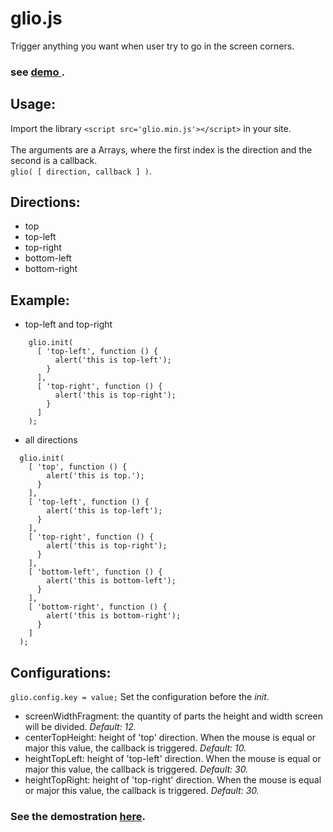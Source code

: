 # glio.js
Trigger anything you want when user try to go in the screen corners.
### see <a href="http://luisvinicius167.github.io/gliojs/"> demo </a>.

## Usage:
Import the library ```<script src='glio.min.js'></script>``` in your site.<br><br>
The arguments are a Arrays, where the first index is the direction and the second is a callback. <br>
```glio( [ direction, callback ] )```.

## Directions:
* top
* top-left
* top-right
* bottom-left
* bottom-right

## Example:
* top-left and top-right
```
    glio.init(
      [ 'top-left', function () {
          alert('this is top-left');
        }
      ],
      [ 'top-right', function () {
          alert('this is top-right');
        }
      ]
    );
```

* all directions
```
  glio.init(
    [ 'top', function () {
        alert('this is top.');
      }
    ],
    [ 'top-left', function () {
        alert('this is top-left');
      }
    ],
    [ 'top-right', function () {
        alert('this is top-right');
      }
    ],
    [ 'bottom-left', function () {
        alert('this is bottom-left');
      }
    ],
    [ 'bottom-right', function () {
        alert('this is bottom-right'); 
      }
    ] 
  );
```

## Configurations:
  ```glio.config.key = value;``` Set the configuration before the <i>init</i>. 
 * screenWidthFragment: the quantity of parts the height and width screen will be divided. <i>Default: 12.</i>
 * centerTopHeight: height of 'top' direction. When the mouse is equal or major this value, the callback is triggered. <i>Default: 10.</i>
 * heightTopLeft: height of 'top-left' direction. When the mouse is equal or major this value, the callback is triggered. <i>Default: 30.</i>
 * heightTopRight: height of 'top-right' direction. When the mouse is equal or major this value, the callback is triggered. <i>Default: 30.</i>

### See the demostration <a href="http://luisvinicius167.github.io/gliojs/"> here</a>.
